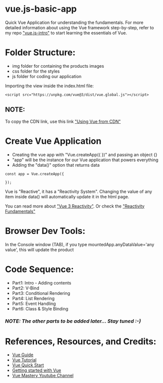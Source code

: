 # vue.js-basic-app
Quick Vue Application for understanding the fundamentals. For more detailed information about using the Vue framework step-by-step, refer to my repo ["vue.js-intro"](https://github.com/anmarjarjees/vue.js-intro) to start learning the essentials of Vue.

# Folder Structure:
- img folder for containing the products images
- css folder for the styles
- js folder for coding our application

Importing the view inside the index.html file:
```
<script src="https://unpkg.com/vue@3/dist/vue.global.js"></script>
```

## NOTE:
To copy the CDN link, use this link ["Using Vue from CDN"](https://vuejs.org/guide/quick-start.html#using-vue-from-cdn)

# Create Vue Application
- Creating the vue app with "Vue.createApp({ })" and passing an object {}
- "app" will be the instance for our Vue application that powers everything
- Adding the "data()" option that returns data 

```
const app = Vue.createApp({

});
```
Vue is "Reactive", it has a "Reactivity System". Changing the value of any item inside data() will automatically update it in the html page. 

You can read more about ["Vue 3 Reactivity"](https://vuejs.org/guide/extras/reactivity-in-depth.html). Or check the ["Reactivity Fundamentals"](https://vuejs.org/guide/essentials/reactivity-fundamentals.html)

# Browser Dev Tools:
In the Console window (TAB), if you type mountedApp.anyDataValue='any value', this will update the product

# Code Sequence:
- Part1: Intro - Adding contents
- Part2: V-Bind
- Part3: Conditional Rendering
- Part4: List Rendering
- Part5: Event Handling
- Part6: Class & Style Binding
### *NOTE: The other parts to be added later... Stay tuned :-)*

# References, Resources, and Credits: 
- [Vue Guide](https://vuejs.org/guide/introduction.html)
- [Vue Tutorial](https://vuejs.org/tutorial/#step-1)
- [Vue Quick Start](https://vuejs.org/guide/quick-start.html)
- [Getting started with Vue](https://developer.mozilla.org/en-US/docs/Learn/Tools_and_testing/)
- [Vue Mastery Youtube Channel](https://www.youtube.com/c/VueMastery/about)



